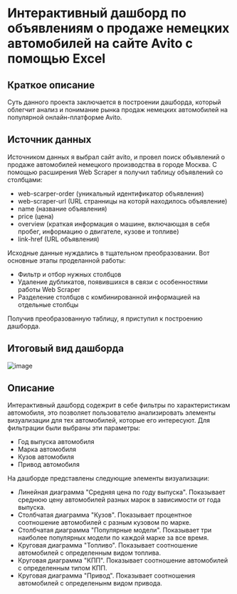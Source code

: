 # Интерактивный дашборд по объявлениям о продаже немецких автомобилей на сайте Avito с помощью Excel
## Краткое описание
Суть данного проекта заключается в построении дашборда, который облегчит анализ и понимание рынка продаж немецких автомобилей на популярной онлайн-платформе Avito. 


## Источник данных 
Источником данных я выбрал сайт avito, и провел поиск объявлений о продаже автомобилей немецкого производства в городе Москва.
С помощью расширения Web Scraper я получил таблицу объявлений со столбцами:
- web-scarper-order (уникальный идентификатор объявления)
- web-scraper-url (URL странницы на которй находилось объявление)
- name (название объявления)
- price (цена) 
- overview (краткая информация о машине, включающая в себя пробег, информацию о двигателе, кузове и топливе)
- link-href (URL объявления)

Исходные данные нуждались в тщательном преобразовании. Вот основные этапы проделанной работы:
- Фильтр и отбор нужных столбцов 
- Удаление дубликатов, появившихся в связи с особенностями работы Web Scraper
- Разделение столбцов с комбинированной информацией на отдельные столбцы

Получив преобразованную таблицу, я приступил к построению дашборда.

## Итоговый вид дашборда 
![image](https://github.com/ShvetsovM/excel-dashboard-cars/assets/144363470/424a02f4-dc4b-4264-a632-f3417151868e)

## Описание
Интерактивный дашборд содежрит в себе фильтры по характеристикам автомобиля, это позволяет пользователю анализировать элементы визуализации для тех автомобилей, которые его интересуют. 
Для фильтрации были выбраны эти параметры: 
- Год выпуска автомобиля
- Марка автомобиля
- Кузов автомобиля
- Привод автомобиля

На дашборде представлены следующие элементы визуализации:
- Линейная диаграмма "Средняя цена по году выпуска". Показывает среднюю цену автомобилей разных марок в зависимости от года выпуска.
- Столбчатая диаграмма "Кузов". Показывает процентное соотношение автомобилей с разным кузовом по марке.
- Столбчатая диаграмма "Популярные модели". Показывает три наиболее популярных модели по каждой марке за все время.
- Круговая диаграмма "Топливо". Показывает соотношение автомобилей с определенным видом топлива.
- Круговая диаграмма "КПП". Показывает соотношение автомобилей с определенным типом КПП.
- Круговая диаграмма "Привод". Показывает соотношения автомобилей с определенынм видом привода. 
